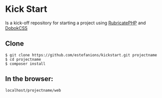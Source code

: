 # Kick Start
Is a kick-off repository for starting a project using [RubricatePHP](http://rubricate.github.io) and [DobokCSS](http://dobokcss.github.io)

## Clone
```
$ git clone https://github.com/estefanions/kickstart.git projectname
$ cd projectname
$ composer install

```
## In the browser: 
```
localhost/projectname/web

```

